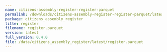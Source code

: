 ```yaml
---
name: citizens-assembly-register-register-parquet
permalink: /downloads/citizens-assembly-register-register-parquet/latest
package: citizens_assembly_register
title: register
filename: register.parquet
version: latest
full_version: 0.4.0
file: /data/citizens_assembly_register/latest/register.parquet
---
```

